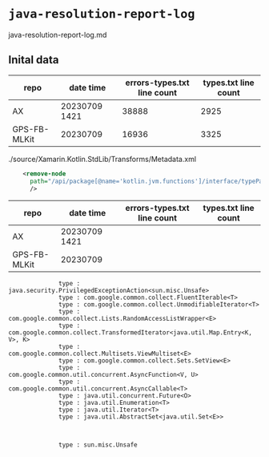 # `java-resolution-report-log`

java-resolution-report-log.md

## Inital data

| repo          | date time     | errors-types.txt line count | types.txt line count         |
|---------------|---------------|-----------------------------|------------------------------|
| AX            | 20230709 1421 | 38888                       | 2925                         |
| GPS-FB-MLKit  | 20230709      | 16936                       | 3325                         |


./source/Xamarin.Kotlin.StdLib/Transforms/Metadata.xml

```xml
    <remove-node
      path="/api/package[@name='kotlin.jvm.functions']/interface/typeParameters"
      />
```



| repo          | date time     | errors-types.txt line count | types.txt line count         |
|---------------|---------------|-----------------------------|------------------------------|
| AX            | 20230709 1421 |                        |                          |
| GPS-FB-MLKit  | 20230709      |                             |                              |



                  type : java.security.PrivilegedExceptionAction<sun.misc.Unsafe>
                  type : com.google.common.collect.FluentIterable<T>
                  type : com.google.common.collect.UnmodifiableIterator<T>
                  type : com.google.common.collect.Lists.RandomAccessListWrapper<E>
                  type : com.google.common.collect.TransformedIterator<java.util.Map.Entry<K, V>, K>
                  type : com.google.common.collect.Multisets.ViewMultiset<E>
                  type : com.google.common.collect.Sets.SetView<E>
                  type : com.google.common.util.concurrent.AsyncFunction<V, U>
                  type : com.google.common.util.concurrent.AsyncCallable<T>
                  type : java.util.concurrent.Future<O>
                  type : java.util.Enumeration<T>
                  type : java.util.Iterator<T>
                  type : java.util.AbstractSet<java.util.Set<E>>



                  type : sun.misc.Unsafe
